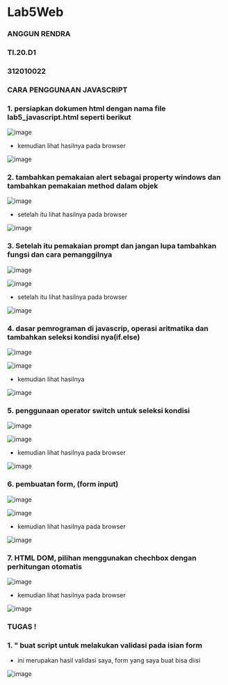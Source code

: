 # Lab5Web

### ANGGUN RENDRA

### TI.20.D1

### 312010022

### CARA PENGGUNAAN JAVASCRIPT

### 1. persiapkan dokumen html dengan nama file lab5_javascript.html seperti berikut

![image](https://user-images.githubusercontent.com/74331125/163655293-937b3e73-f297-493f-bed8-30f7cf360a40.png)

- kemudian lihat hasilnya pada browser

![image](https://user-images.githubusercontent.com/74331125/163655326-329224a5-8c47-42b1-91cc-0dbe4159ea8c.png)

### 2. tambahkan pemakaian alert sebagai property windows dan tambahkan pemakaian method dalam objek

![image](https://user-images.githubusercontent.com/74331125/163655360-bb0653e6-eff4-4f15-b307-83de1eb68058.png)

- setelah itu lihat hasilnya pada browser

![image](https://user-images.githubusercontent.com/74331125/163655383-1bc87b57-f437-4a9d-a295-8685ce938478.png)

### 3. Setelah itu pemakaian prompt dan jangan lupa tambahkan fungsi dan cara pemanggilnya

![image](https://user-images.githubusercontent.com/101658076/163656177-9b95c529-6fb8-4293-991a-becee46080cb.png)

![image](https://user-images.githubusercontent.com/101658076/163656193-8357563d-2e47-4f02-87ce-045c5a3a67f8.png)

- setelah itu lihat hasilnya pada browser

![image](https://user-images.githubusercontent.com/101658076/163656201-285b38db-9061-4743-ac12-cb413b51715a.png)

### 4. dasar pemrograman di javascrip, operasi aritmatika dan tambahkan seleksi kondisi nya(if.else)

![image](https://user-images.githubusercontent.com/74331125/163655524-8b35d6e0-1336-451c-9159-858fac74ac26.png)

![image](https://user-images.githubusercontent.com/74331125/163655540-10581ee7-6741-4960-b0f8-cfd5b1724b68.png)

- kemudian lihat hasilnya

![image](https://user-images.githubusercontent.com/74331125/163655548-fc543b03-dfe6-47dd-a208-6087c59381c0.png)

### 5. penggunaan operator switch untuk seleksi kondisi

![image](https://user-images.githubusercontent.com/74331125/163655591-c6a8084a-4a04-40ca-9884-52e647c99906.png)

![image](https://user-images.githubusercontent.com/74331125/163655602-c55e7063-aa42-4c26-b941-0f5663b6be43.png)

- kemudian lihat hasilnya pada browser 

![image](https://user-images.githubusercontent.com/74331125/163655609-dfe01039-7786-4c23-8e57-e3e18ff2373f.png)

### 6. pembuatan form, (form input)

![image](https://user-images.githubusercontent.com/74331125/163655647-9cecb4bb-0810-4048-884a-9cc867c8ee56.png)

![image](https://user-images.githubusercontent.com/74331125/163655652-5506b9a3-f629-4127-987d-28e7dca719fa.png)

- kemudian lihat hasilnya pada browser

![image](https://user-images.githubusercontent.com/74331125/163655669-dc944466-4e4e-411c-a504-d7e652b0ad87.png)

### 7. HTML DOM, pilihan menggunakan chechbox dengan perhitungan otomatis

![image](https://user-images.githubusercontent.com/74331125/163655710-e3190b2e-973f-4fe5-b607-82955f80803c.png)

- kemudian lihat hasilnya pada browser 

![image](https://user-images.githubusercontent.com/74331125/163655718-9b95c73f-7318-4106-9eae-e80509fca567.png)

### TUGAS !

### 1. " buat script untuk melakukan validasi pada isian form

- ini merupakan hasil validasi saya, form yang saya buat bisa diisi

![image](https://user-images.githubusercontent.com/74331125/163655759-69a5efc4-4302-4a8b-82ae-bfacc460d4e2.png)
